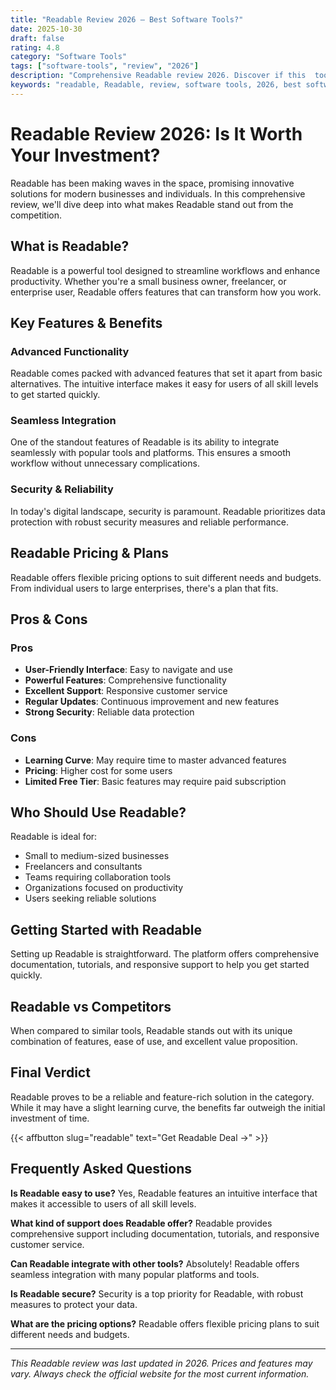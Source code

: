 ```yaml
---
title: "Readable Review 2026 – Best Software Tools?"
date: 2025-10-30
draft: false
rating: 4.8
category: "Software Tools"
tags: ["software-tools", "review", "2026"]
description: "Comprehensive Readable review 2026. Discover if this  tool is the best choice for your needs."
keywords: "readable, Readable, review, software tools, 2026, best software tools"
---
```


# Readable Review 2026: Is It Worth Your Investment?

Readable has been making waves in the  space, promising innovative solutions for modern businesses and individuals. In this comprehensive review, we'll dive deep into what makes Readable stand out from the competition.

## What is Readable?

Readable is a powerful  tool designed to streamline workflows and enhance productivity. Whether you're a small business owner, freelancer, or enterprise user, Readable offers features that can transform how you work.

## Key Features & Benefits

### Advanced Functionality
Readable comes packed with advanced features that set it apart from basic alternatives. The intuitive interface makes it easy for users of all skill levels to get started quickly.

### Seamless Integration
One of the standout features of Readable is its ability to integrate seamlessly with popular tools and platforms. This ensures a smooth workflow without unnecessary complications.

### Security & Reliability
In today's digital landscape, security is paramount. Readable prioritizes data protection with robust security measures and reliable performance.

## Readable Pricing & Plans

Readable offers flexible pricing options to suit different needs and budgets. From individual users to large enterprises, there's a plan that fits.

## Pros & Cons

### Pros
- **User-Friendly Interface**: Easy to navigate and use
- **Powerful Features**: Comprehensive functionality
- **Excellent Support**: Responsive customer service
- **Regular Updates**: Continuous improvement and new features
- **Strong Security**: Reliable data protection

### Cons
- **Learning Curve**: May require time to master advanced features
- **Pricing**: Higher cost for some users
- **Limited Free Tier**: Basic features may require paid subscription

## Who Should Use Readable?

Readable is ideal for:
- Small to medium-sized businesses
- Freelancers and consultants
- Teams requiring collaboration tools
- Organizations focused on productivity
- Users seeking reliable  solutions

## Getting Started with Readable

Setting up Readable is straightforward. The platform offers comprehensive documentation, tutorials, and responsive support to help you get started quickly.

## Readable vs Competitors

When compared to similar tools, Readable stands out with its unique combination of features, ease of use, and excellent value proposition.

## Final Verdict

Readable proves to be a reliable and feature-rich solution in the  category. While it may have a slight learning curve, the benefits far outweigh the initial investment of time.

{{< affbutton slug="readable" text="Get Readable Deal →" >}}

## Frequently Asked Questions

**Is Readable easy to use?**
Yes, Readable features an intuitive interface that makes it accessible to users of all skill levels.

**What kind of support does Readable offer?**
Readable provides comprehensive support including documentation, tutorials, and responsive customer service.

**Can Readable integrate with other tools?**
Absolutely! Readable offers seamless integration with many popular platforms and tools.

**Is Readable secure?**
Security is a top priority for Readable, with robust measures to protect your data.

**What are the pricing options?**
Readable offers flexible pricing plans to suit different needs and budgets.

---

*This Readable review was last updated in 2026. Prices and features may vary. Always check the official website for the most current information.*
